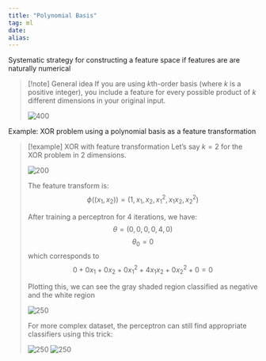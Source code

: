```yaml
---
title: "Polynomial Basis"
tag: ml
date: 
alias:
---
```


Systematic strategy for constructing a feature space if features are are naturally numerical

>[!note] General idea
>If you are using $k$th-order basis (where $k$ is a positive integer), you include a feature for every possible product of $k$ different dimensions in your original input.
>  
>![400](ML/attachments/Pasted%20image%2020230710185636.png)


Example: XOR problem using a polynomial basis as a feature transformation

>[!example] XOR with feature transformation 
>Let’s say $k=2$ for the XOR problem in 2 dimensions.
> 
>![200](ML/attachments/Pasted%20image%2020230710190154.png)
>
>The feature transform is:
>$$\phi((x_{1}, x_{2})) = (1, x_{1}, x_{2}, x_{1}^{2}, x_{1}x_{2}, x_{2}^2)$$
>
>After training a perceptron for 4 iterations, we have:
>$$\theta = (0,0,0,0,4,0)$$
>$$\theta_{0} = 0$$
>which corresponds to
>$$0 + 0x_{1} + 0x_{2} + 0x_{1}^{2} + 4x_{1}x_{2} + 0x_{2}^{2}+ 0 = 0$$
>
>Plotting this, we can see the gray shaded region classified as negative and the white region
>
>![250](ML/attachments/Pasted%20image%2020230710191000.png)
>
>For more complex dataset, the perceptron can still find appropriate classifiers using this trick:
>
>![250](ML/attachments/Pasted%20image%2020230710191349.png)
>![250](ML/attachments/Pasted%20image%2020230710191419.png)




